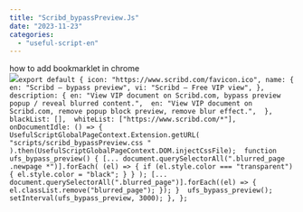 ```yaml
---
title: "Scribd_bypassPreview.Js"
date: "2023-11-23"
categories: 
  - "useful-script-en"
---
```


how to add bookmarklet in chrome  
![](https://camo.githubusercontent.com/5f21e427a7d3ee887313a4f9b1ab033e6462db47ca299bf3f7e2d81a0ce854bd/68747470733a2f2f696d672e7765626e6f74732e636f6d2f323031392f30342f447261672d616e642d44726f702d4c696e6b732d696e2d4368726f6d652e706e67)`export default { icon: "https://www.scribd.com/favicon.ico", name: { en: "Scribd – bypass preview", vi: "Scribd – Free VIP view", }, description: { en: "View VIP document on Scribd.com, bypass preview popup / reveal blurred content.",  en: "View VIP document on Scribd.com, remove popup block preview, remove blur effect.",  }, blackList: [],  whiteList: ["https://www.scribd.com/*"],  onDocumentIdle: () => { UsefulScriptGlobalPageContext.Extension.getURL( "scripts/scribd_bypassPreview.css " ).then(UsefulScriptGlobalPageContext.DOM.injectCssFile);  function ufs_bypass_preview() { [... document.querySelectorAll(".blurred_page .newpage *")].forEach( (el) => { if (el.style.color === "transparent") { el.style.color = "black"; } } ); [... document.querySelectorAll(".blurred_page")].forEach((el) => { el.classList.remove("blurred_page"); }); }  ufs_bypass_preview(); setInterval(ufs_bypass_preview, 3000); }, };`
